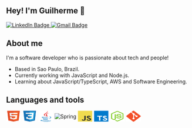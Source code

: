 <h2>Hey! I'm Guilherme 👋</h2>
<p>
    <a href="https://www.linkedin.com/in/guifb/">
        <img src="https://img.shields.io/badge/-@guifb-0077B5?style=flat-square&amp;labelColor=0077B5&amp;logo=LinkedIn&amp;link=https://www.linkedin.com/in/guifb/" alt="LinkedIn Badge">
    </a>
    <a href="mailto:gui.ferbat@gmail.com">
        <img src="https://img.shields.io/badge/-@gui.ferbat@gmail.com-c14438?style=flat-square&logo=Gmail&logoColor=white&;logo=Gmail&amp;link=mailto:gui.ferbat@gmail.com" alt="Gmail Badge">
    </a>
</p>

<h2>About me</h2>
<p>I'm a software developer who is passionate about tech and people!</p>
<ul>
    <li> Based in Sao Paulo, Brazil.</li>
    <li> Currently working with JavaScript and Node.js.</li>
    <li> Learning about JavaScript/TypeScript, AWS and Software Engineering.</li>
</ul>
<h2>Languages and tools</h2>
<p align="left">

<img align="center" src="https://raw.githubusercontent.com/devicons/devicon/master/icons/html5/html5-original.svg" alt="HTML5" title="HTML5" height="30" width="40"/>
<img align="center" src="https://raw.githubusercontent.com/devicons/devicon/master/icons/css3/css3-original.svg" alt="CSS3" title="CSS3" height="30" width="40""/>
<img align="center" src="https://raw.githubusercontent.com/devicons/devicon/master/icons/java/java-original.svg" alt="Java" title="Java" height="30" width="40"/>
<img align="center" src="https://www.vectorlogo.zone/logos/springio/springio-icon.svg" alt="Spring" title="Spring" height="30" width="30"/>
<img align="center" src="https://raw.githubusercontent.com/devicons/devicon/master/icons/javascript/javascript-original.svg" alt="JavaScript" title="JavaScript" height="30" width="40"/>
<img align="center" src="https://raw.githubusercontent.com/devicons/devicon/master/icons/typescript/typescript-original.svg" alt="TypeScript" title="TypeScript" height="30" width="40"/>
<img align="center" src="https://raw.githubusercontent.com/devicons/devicon/master/icons/nodejs/nodejs-original.svg" alt="Node.js" title="Node.js" height="30" width="40"/>
<img align="center" src="https://raw.githubusercontent.com/devicons/devicon/master/icons/git/git-original.svg" alt="Git" title="Git" height="30" width="40"/>

</p>
